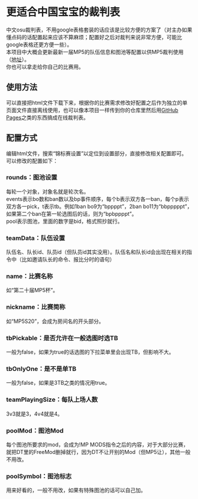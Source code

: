 # 更适合中国宝宝的裁判表

中文osu裁判表，不用google表格套装的话应该是比较方便的方案了（对主办如果懂点码的话配置起来应该不算麻烦；配置好之后对裁判来说非常方便，可能比google表格还更方便一些）。  
本项目中大概会更新最新一届MP5的队伍信息和图池等配置以供MP5裁判使用（[地址](https://mp5tournament.github.io/referee_sheet/)）。  
你也可以拿走给你自己的比赛用。

## 使用方法

可以直接把html文件下载下来，根据你的比赛需求修改好配置之后作为独立的单页面文件直接离线使用，也可以像本项目一样传到你的仓库里然后用[GitHub Pages](https://docs.github.com/zh/pages)之类的东西搞成在线裁判表。

## 配置方式

编辑html文件，搜索“锦标赛设置”以定位到设置部分，直接修改相关配置即可。
可以修改的配置如下：
### rounds：图池设置
每轮一个对象，对象名就是轮次名。  
events表示bo数和ban数以及bp事件顺序，每个b表示双方各一ban，每个p表示双方各一pick，t表示tb。例如1ban bo9为“bppppt”，2ban bo11为“bbpppppt”，如果第二个ban在第一轮选图后的话，则为“bpbppppt”。  
pool表示图池，里面的数字是bid，格式照抄就行。  
### teamData：队伍设置
队伍名、队长id、队员id（但队员id其实没用）。队伍名和队长id会出现在相关的指令中（比如邀请队长的命令、报比分时的语句）
### name：比赛名称
如“第二十届MP5杯”。
### nickname：比赛简称
如“MP5S20”，会成为房间名的开头部分。
### tbPickable：是否允许在一般选图时选TB
一般为false，如果为true的话选图的下拉菜单里会出现TB，但影响不大。
### tbOnlyOne：是不是单TB
一般为false，如果是3TB之类的情况用true。
### teamPlayingSize：每队上场人数
3v3就是3，4v4就是4。
### poolMod：图池Mod
每个图池所要求的mod，会成为!MP MODS指令之后的内容，对于大部分比赛，就把DT里的FreeMod删掉就行，因为DT不让开别的Mod（但MP5让），其他一般不用改。
### poolSymbol：图池标志
用来好看的，一般不用改，如果有特殊图池的话可以自己加。
